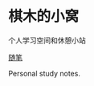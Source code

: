 # 棋木的小窝
个人学习空间和休憩小站

[随笔](http://github.com/echemoo/notebook/blob/master/01_essay/index.md)

Personal study notes.
